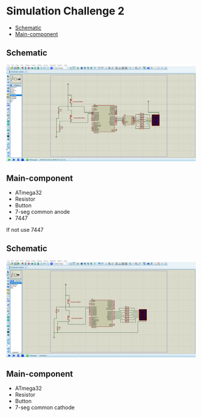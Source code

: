 # Simulation Challenge 2
- [Schematic](#Schematic)
- [Main-component](#Main-component)

## Schematic

<img src="https://github.com/HESHAM47GAMAL/Embedded_sysytem_project_learn/blob/main/Interface_P1/1.IO%20Ports/Proteus_simulation/8.Challenge3/Schematic1.png">


## Main-component

- ATmega32
- Resistor
- Button
- 7-seg common anode 
- 7447


<p> If not use 7447</p>

## Schematic

<img src="https://github.com/HESHAM47GAMAL/Embedded_sysytem_project_learn/blob/main/Interface_P1/1.IO%20Ports/Proteus_simulation/8.Challenge3/Schematic2.png">


## Main-component

- ATmega32
- Resistor
- Button
- 7-seg common cathode 